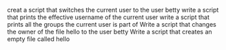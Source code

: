 creat a script that switches the current user to the user betty
write a script that prints the effective username of the current user
write a script that prints all the groups the current user is part of
Write a script that changes the owner of the file hello to the user betty
Write a script that creates an empty file called hello
